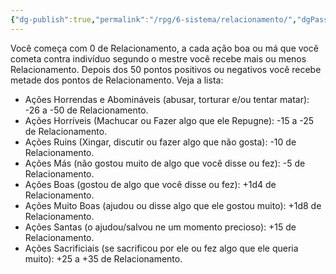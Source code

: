 ```yaml
---
{"dg-publish":true,"permalink":"/rpg/6-sistema/relacionamento/","dgPassFrontmatter":true}
---
```





Você começa com 0 de Relacionamento, a cada ação boa ou má que você cometa contra indivíduo segundo o mestre você recebe mais ou menos Relacionamento. Depois dos 50 pontos positivos ou negativos você recebe metade dos pontos de Relacionamento. Veja a lista:

- Ações Horrendas e Abomináveis (abusar, torturar e/ou tentar matar): -26 a -50 de Relacionamento.
- Ações Horríveis (Machucar ou Fazer algo que ele Repugne): -15 a -25 de Relacionamento.
- Ações Ruins (Xingar, discutir ou fazer algo que não gosta): -10 de Relacionamento.
- Ações Más (não gostou muito de algo que você disse ou fez): -5 de Relacionamento.
- Ações Boas (gostou de algo que você disse ou fez): +1d4 de Relacionamento.
- Ações Muito Boas (ajudou ou disse algo que ele gostou muito): +1d8 de Relacionamento.
- Ações Santas (o ajudou/salvou ne um momento precioso): +15 de Relacionamento.
- Ações Sacrificiais (se sacrificou por ele ou fez algo que ele queria muito): +25 a +35 de Relacionamento.
